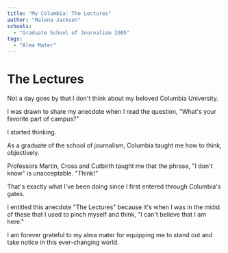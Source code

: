 ```yaml
---
title: "My Columbia: The Lectures"
author: "Malena Jackson"
schools:
  - "Graduate School of Journalism 2005"
tags:
  - "Alma Mater"
---
```


# The Lectures

Not a day goes by that I don't think about my beloved Columbia University.

I was drawn to share my anecdote when I read the question, "What's your favorite part of campus?"

I started thinking.

As a graduate of the school of journalism, Columbia taught me how to think, objectively.

Professors Martin, Cross and Cutbirth taught me that the phrase, "I don't know" is unacceptable.  "Think!"

That's exactly what I've been doing since I first entered through Columbia's gates.

I entitled this anecdote "The Lectures" because it's when I was in the midst of these that I used to pinch myself and think, "I can't believe that I am here."

I am forever grateful to my alma mater for equipping me to stand out and take notice in this ever-changing world.
